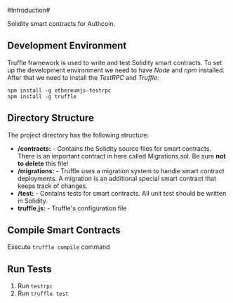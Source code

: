 #Introduction#

Solidity smart contracts for Authcoin.

## Development Environment ##

Truffle framework is used to write and test Solidity smart contracts. To set up the development environment we need to have _Node_ and _npm_ installed. After that we need to install the _TestRPC_ and _Truffle_:

```
npm install -g ethereumjs-testrpc
npm install -g truffle
```

## Directory Structure ##

The project directory has the following structure:

* **/contracts:** - Contains the Solidity source files for smart contracts. There is an important contract in here called Migrations.sol. Be sure **not to delete** this file!
* **/migrations:** - Truffle uses a migration system to handle smart contract deployments. A migration is an additional special smart contract that keeps track of changes.
* **/test:** - Contains tests for smart contracts. All unit test should be written in Solidity.
* **truffle.js:** - Truffle's configuration file

## Compile Smart Contracts ##

Execute `truffle compile` command

## Run Tests ##

1. Run `testrpc`
2. Run `truffle test`
